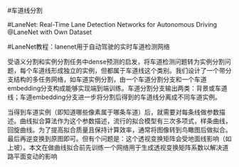 #车道线分割

#LaneNet: Real-Time Lane Detection Networks for Autonomous Driving
@LaneNet with Own Dataset

#LaneNet教程：lanenet用于自动驾驶的实时车道检测网络

   受语义分割和实例分割任务中dense预测的启发，将车道检测问题转为实例分割问题，每个车道线形成独立的实例，但都属于车道线这个类别。我们设计了一个带分支结构的多任务网络，如车道实例分割，由一个车道分割分支和一个车道embedding分支构成能够实现端到端训练。车道分割分支输出两类：背景或车道线；车道embedding分支进一步将分割后得到的车道线分离成不同车道实例。
   
   当得到车道实例（即知道哪些像素属于哪条车道）后，就需要对每条线做参数描述。曲线拟合算法作为这个参数描述，流行的拟合模型有三次多项式，样条曲线，回旋曲线。为了提高拟合质量且保持计算效率，通常将图像转到鸟瞰图后做拟合。最后再逆变换到原图即可。但有个问题是：这个透视变换矩阵会受地面线影响（如上坡）。本文在做曲线拟合前先训练一个网络用于生成透视变换矩阵系数以解决道路平面变动的影响

